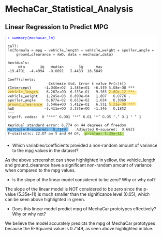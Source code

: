 # MechaCar_Statistical_Analysis

## Linear Regression to Predict MPG

![summary](/images/summary.png)

* Which variables/coefficients provided a non-random amount of variance to the mpg values in the dataset?

As the above screenshot can show highlighted in yellow, the vehicle_length and ground_clearance have a significant non-random amount of variance when compared to the mpg values.

* Is the slope of the linear model considered to be zero? Why or why not?

The slope of the linear model is NOT considered to be zero since the p-value (5.35e-11) is much smaller than the significance level (0.05), which can be seen above highlighted in green. 

* Does this linear model predict mpg of MechaCar prototypes effectively? Why or why not?

We believe the model accurately predicts the mpg of MechaCar prototypes because the R-Squared value is 0.7149, as seen above highlighted in blue. 

